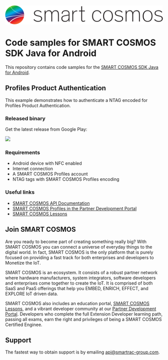 ![SMART COSMOS](https://github.com/SMARTRACTECHNOLOGY-PUBLIC/smartcosmos-sdk-java-android/blob/master/images/sclogo2016.png)

# Code samples for SMART COSMOS SDK Java for Android
This repository contains code samples for the [SMART COSMOS SDK Java for Android](https://github.com/SMARTRACTECHNOLOGY-PUBLIC/smartcosmos-sdk-java-android).

## Profiles Product Authentication

This example demonstrates how to authenticate a NTAG encoded for
Profiles Product Authentication.

### Released binary

Get the latest release from Google Play:

[![](https://play.google.com/intl/en_us/badges/images/generic/en-play-badge.png)](https://play.google.com/store/apps/details?id=com.smartrac.profiles.productauth)

### Requirements

 - Android device with NFC enabled
 - Internet connection
 - A SMART COSMOS Profiles account
 - NTAG tags with SMART COSMOS Profiles encoding

### Useful links

 - [SMART COSMOS API Documentation](https://api.smartcosmos.net)
 - [SMART COSMOS Profiles in the Partner Development Portal](http://partner.smart-cosmos.com/site/global/platform/embed_profiles/index.gsp)
 - [SMART COSMOS Lessons](http://lessons.smart-cosmos.com)
 

## Join SMART COSMOS
Are you ready to become part of creating something really big? With SMART COSMOS
you can connect a universe of everyday things to the digital world. In fact,
SMART COSMOS is the only platform that is purely focused on providing a fast
track for both enterprises and developers to Monetize the IoT.

SMART COSMOS is an ecosystem. It consists of a robust partner network where
hardware manufacturers, system integrators, software developers and enterprises
come together to create the IoT. It is comprised of both SaaS and PaaS offerings
that help you EMBED, ENRICH, EFFECT, and EXPLORE IoT driven data.

SMART COSMOS also includes an education portal,
[SMART COSMOS Lessons](http://lessons.smart-cosmos.com), and a
vibrant developer community at our
[Partner Development Portal](https://partner.smart-cosmos.com). Developers who
complete the full Extension Developer learning path, passing all exams, earn the
right and privileges of being a SMART COSMOS Certified Enginee.

## Support
The fastest way to obtain support is by emailing <api@smartrac-group.com>.
